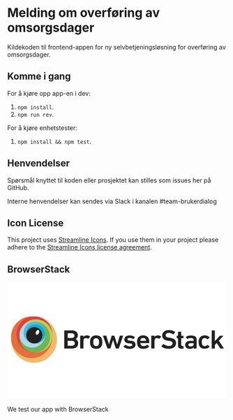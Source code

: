 # Melding om overføring av omsorgsdager

Kildekoden til frontend-appen for ny selvbetjeningsløsning for
overføring av omsorgsdager.

## Komme i gang

For å kjøre opp app-en i dev:

1.  `npm install`.
2.  `npm run rev`.

For å kjøre enhetstester:

1.  `npm install && npm test`.

## Henvendelser

Spørsmål knyttet til koden eller prosjektet kan stilles som issues her på GitHub.

Interne henvendelser kan sendes via Slack i kanalen #team-brukerdialog

## Icon License

This project uses [Streamline Icons](http://www.streamlineicons.com/). If you use them in your project please adhere to the [Streamline Icons license agreement](http://www.streamlineicons.com/license.html).

## BrowserStack

[![BrowserStack logo](./browserstack-logo-600x315.png)](https://www.browserstack.com/)

We test our app with BrowserStack
